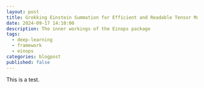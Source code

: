 ```yaml
---
layout: post
title: Grokking Einstein Summation for Efficient and Readable Tensor Manipulation
date: 2024-09-17 14:10:00
description: The inner workings of the Einops package
tags:
  - deep-learning
  - framework
  - einops
categories: blogpost
published: false
---
```



This is a test.